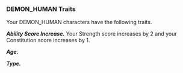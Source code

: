
### DEMON_HUMAN Traits
Your DEMON_HUMAN characters have the following traits.

***Ability Score Increase.***
Your Strength score increases by 2 and your Constitution score increases by 1.

***Age.***

***Type.***

